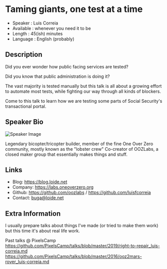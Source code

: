 Taming giants, one test at a time
=========================

* Speaker   : Luis Correia
* Available : whenever you need it to be
* Length    : 45(ish) minutes
* Language  : English (probably)

Description
-----------

Did you ever wonder how public facing services are tested?

Did you know that public administration is doing it?

The vast majority is tested manually but this talk is all about a growing effort to automate most tests, while fighting our way through all kinds of blockers.

Come to this talk to learn how we are testing some parts of Social Security's transactional portal.


Speaker Bio
-----------

![Speaker Image](https://avatars3.githubusercontent.com/u/191885?v=3&s=400)

Legendary bicopter/tricopter builder, member of the fine One Over Zero community, mostly known as the "lobster crew"
Co-creator of OOZLabs, a closed maker group that essentially makes things and stuff.

Links
-----

* Blog: https://blog.loide.net
* Company: https://labs.oneoverzero.org
* Github: https://github.com/oozlabs / https://github.com/luisfcorreia
* Contact: buga@loide.net

Extra Information
-----------------

I usually prepare talks about things I've made (or tried to make them work) but this time it's about real life work.

Past talks @ PixelsCamp 
https://github.com/PixelsCamp/talks/blob/master/2019/right-to-repair_luis-correia.md
https://github.com/PixelsCamp/talks/blob/master/2016/ooz2mars-rover_luis-correia.md
